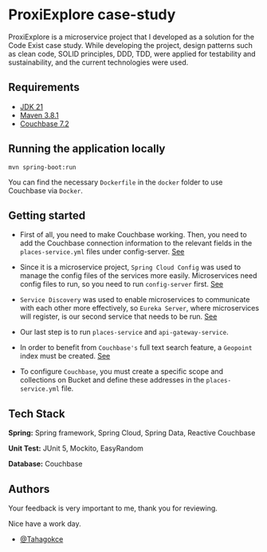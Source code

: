 # ProxiExplore case-study

ProxiExplore is a microservice project that I developed as a solution for the Code Exist case study. While developing the project, design patterns such as clean code, SOLID principles, DDD, TDD, were applied for testability and sustainability, and the current technologies were used.

## Requirements

- [JDK 21](https://www.oracle.com/java/technologies/javase/jdk21-archive-downloads.html)
- [Maven 3.8.1](https://maven.apache.org)
- [Couchbase 7.2](https://docs.couchbase.com/server/current/release-notes/relnotes.html)

## Running the application locally

```shell
mvn spring-boot:run
```
You can find the necessary `Dockerfile` in the `docker` folder to use Couchbase via `Docker`.

## Getting started
- First of all, you need to make Couchbase working. Then, you need to add the Couchbase connection information to the relevant fields in the `places-service.yml` files under config-server. [See](https://docs.spring.io/spring-boot/docs/current/reference/html/application-properties.html#appendix.application-properties.data)

- Since it is a microservice project, `Spring Cloud Config` was used to manage the config files of the services more easily. Microservices need config files to run, so you need to run `config-server` first. [See](https://docs.spring.io/spring-cloud-config/docs/current/reference/html/)

- `Service Discovery` was used to enable microservices to communicate with each other more effectively, so `Eureka Server`, where microservices will register, is our second service that needs to be run. [See](https://spring.io/guides/gs/service-registration-and-discovery/)

- Our last step is to run `places-service` and `api-gateway-service`.

- In order to benefit from `Couchbase's` full text search feature, a `Geopoint` index must be created. [See](https://docs.couchbase.com/server/current/fts/fts-supported-queries-geopoint-spatial.html)

-  To configure `Couchbase`, you must create a specific scope and collections on Bucket and define these addresses in the `places-service.yml` file.

## Tech Stack
**Spring:** Spring framework, Spring Cloud, Spring Data, Reactive Couchbase

**Unit Test:** JUnit 5, Mockito, EasyRandom

**Database:** Couchbase

## Authors
Your feedback is very important to me, thank you for reviewing.

Nice have a work day.

- [@Tahagokce](https://github.com/Tahagokce)

